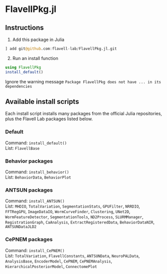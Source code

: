 # FlavellPkg.jl
## Instructions
1. Add this package in Julia  
```julia
] add git@github.com:flavell-lab/FlavellPkg.jl.git
```
2. Run an install function  
```julia
using FlavellPkg
install_default()
```
Ignore the warning message `Package FlavellPkg does not have ... in its dependencies`  

## Available install scripts
Each install script installs many packages from the official Julia repositories, plus the Flavell Lab packages listed below.
### Default
Command: `install_default()`  
List: `FlavellBase`

### Behavior packages
Command: `install_behavior()`  
List: `BehaviorData`, `BehaviorPlot`

### ANTSUN packages
Command: `install_ANTSUN()`  
List: `MHDIO`, `TotalVariation`, `SegmentationStats`, `GPUFilter`, `NRRDIO`, `FFTRegGPU`, `ImageDataIO`, `WormCurveFinder`, `Clustering`, `UNet2D`, `WormFeatureDetector`, `SegmentationTools`, `ND2Process`, `SLURMManager`, `RegistrationGraph`, `CaAnalysis`, `ExtractRegisteredData`, `BehaviorDataNIR`, `ANTSUNDataJLD2`

### CePNEM packages
Command: `install_CePNEM()`  
List: `TotalVariation`, `FlavellConstants`, `ANTSUNData`, `NeuroPALData`, `AnalysisBase`, `EncoderModel`, `CePNEM`, `CePNEMAnalysis`, `HierarchicalPosteriorModel`, `ConnectomePlot`
